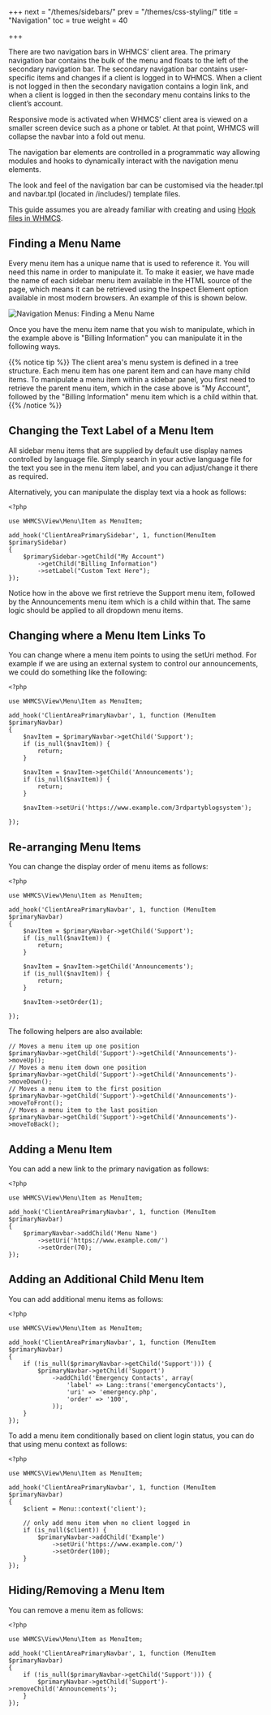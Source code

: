 +++
next = "/themes/sidebars/"
prev = "/themes/css-styling/"
title = "Navigation"
toc = true
weight = 40

+++

There are two navigation bars in WHMCS’ client area. The primary navigation bar contains the bulk of the menu and floats to the left of the secondary navigation bar. The secondary navigation bar contains user-specific items and changes if a client is logged in to WHMCS. When a client is not logged in then the secondary navigation contains a login link, and when a client is logged in then the secondary menu contains links to the client’s account.

Responsive mode is activated when WHMCS’ client area is viewed on a smaller screen device such as a phone or tablet. At that point, WHMCS will collapse the navbar into a fold out menu.

The navigation bar elements are controlled in a programmatic way allowing modules and hooks to dynamically interact with the navigation menu elements.

The look and feel of the navigation bar can be customised via the header.tpl and navbar.tpl (located in /includes/) template files.

This guide assumes you are already familiar with creating and using [Hook files in WHMCS](/hooks/).

## Finding a Menu Name

Every menu item has a unique name that is used to reference it. You will need this name in order to manipulate it. To make it easier, we have made the name of each sidebar menu item available in the HTML source of the page, which means it can be retrieved using the Inspect Element option available in most modern browsers. An example of this is shown below.

![Navigation Menus: Finding a Menu Name](menus-find-name.png)

Once you have the menu item name that you wish to manipulate, which in the example above is "Billing Information" you can manipulate it in the following ways.

{{% notice tip %}}
The client area's menu system is defined in a tree structure. Each menu item has one parent item and can have many child items. To manipulate a menu item within a sidebar panel, you first need to retrieve the parent menu item, which in the case above is "My Account", followed by the "Billing Information" menu item which is a child within that.
{{% /notice %}}

## Changing the Text Label of a Menu Item

All sidebar menu items that are supplied by default use display names controlled by language file. Simply search in your active language file for the text you see in the menu item label, and you can adjust/change it there as required.

Alternatively, you can manipulate the display text via a hook as follows:

```
<?php

use WHMCS\View\Menu\Item as MenuItem;

add_hook('ClientAreaPrimarySidebar', 1, function(MenuItem $primarySidebar)
{
    $primarySidebar->getChild("My Account")
        ->getChild("Billing Information")
        ->setLabel("Custom Text Here");
});
```

Notice how in the above we first retrieve the Support menu item, followed by the Announcements menu item which is a child within that. The same logic should be applied to all dropdown menu items.

## Changing where a Menu Item Links To

You can change where a menu item points to using the setUri method. For example if we are using an external system to control our announcements, we could do something like the following:

```
<?php

use WHMCS\View\Menu\Item as MenuItem;

add_hook('ClientAreaPrimaryNavbar', 1, function (MenuItem $primaryNavbar)
{
    $navItem = $primaryNavbar->getChild('Support');
    if (is_null($navItem)) {
        return;
    }

    $navItem = $navItem->getChild('Announcements');
    if (is_null($navItem)) {
        return;
    }

    $navItem->setUri('https://www.example.com/3rdpartyblogsystem');

});
```

## Re-arranging Menu Items

You can change the display order of menu items as follows:

```
<?php

use WHMCS\View\Menu\Item as MenuItem;

add_hook('ClientAreaPrimaryNavbar', 1, function (MenuItem $primaryNavbar)
{
    $navItem = $primaryNavbar->getChild('Support');
    if (is_null($navItem)) {
        return;
    }

    $navItem = $navItem->getChild('Announcements');
    if (is_null($navItem)) {
        return;
    }

    $navItem->setOrder(1);

});
```

The following helpers are also available:

```
// Moves a menu item up one position
$primaryNavbar->getChild('Support')->getChild('Announcements')->moveUp();
// Moves a menu item down one position
$primaryNavbar->getChild('Support')->getChild('Announcements')->moveDown();
// Moves a menu item to the first position
$primaryNavbar->getChild('Support')->getChild('Announcements')->moveToFront();
// Moves a menu item to the last position
$primaryNavbar->getChild('Support')->getChild('Announcements')->moveToBack();
```

## Adding a Menu Item

You can add a new link to the primary navigation as follows:

```
<?php

use WHMCS\View\Menu\Item as MenuItem;

add_hook('ClientAreaPrimaryNavbar', 1, function (MenuItem $primaryNavbar)
{
    $primaryNavbar->addChild('Menu Name')
        ->setUri('https://www.example.com/')
        ->setOrder(70);
});
```

## Adding an Additional Child Menu Item

You can add additional menu items as follows:

```
<?php

use WHMCS\View\Menu\Item as MenuItem;

add_hook('ClientAreaPrimaryNavbar', 1, function (MenuItem $primaryNavbar)
{
    if (!is_null($primaryNavbar->getChild('Support'))) {
        $primaryNavbar->getChild('Support')
            ->addChild('Emergency Contacts', array(
                'label' => Lang::trans('emergencyContacts'),
                'uri' => 'emergency.php',
                'order' => '100',
            ));
    }
});
```

To add a menu item conditionally based on client login status, you can do that using menu context as follows:

```
<?php

use WHMCS\View\Menu\Item as MenuItem;

add_hook('ClientAreaPrimaryNavbar', 1, function (MenuItem $primaryNavbar)
{
    $client = Menu::context('client');

    // only add menu item when no client logged in
    if (is_null($client)) {
        $primaryNavbar->addChild('Example')
            ->setUri('https://www.example.com/')
            ->setOrder(100);
    }
});
```

## Hiding/Removing a Menu Item

You can remove a menu item as follows:

```
<?php

use WHMCS\View\Menu\Item as MenuItem;

add_hook('ClientAreaPrimaryNavbar', 1, function (MenuItem $primaryNavbar)
{
    if (!is_null($primaryNavbar->getChild('Support'))) {
        $primaryNavbar->getChild('Support')->removeChild('Announcements');
    }
});
```
